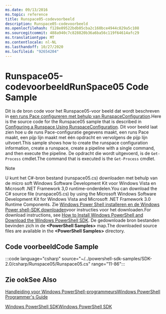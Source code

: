 ```yaml
---
ms.date: 09/13/2016
ms.topic: reference
title: Runspace05-codevoorbeeld
description: Runspace05-codevoorbeeld
ms.openlocfilehash: f128e09522bdb05cba2c160bce4944c829a5c108
ms.sourcegitcommit: 488a940c7c828820b36a6ba56c119f64614afc29
ms.translationtype: MT
ms.contentlocale: nl-NL
ms.lasthandoff: 10/27/2020
ms.locfileid: "92654204"
---
```

# <a name="runspace05-code-sample"></a><span data-ttu-id="cea3b-103">Runspace05-codevoorbeeld</span><span class="sxs-lookup"><span data-stu-id="cea3b-103">RunSpace05 Code Sample</span></span>

<span data-ttu-id="cea3b-104">Dit is de bron code voor het Runspace05-voor beeld dat wordt beschreven in [een runs Pace configureren met behulp van RunspaceConfiguration](https://msdn.microsoft.com/42681d19-2d05-4975-befd-afb1990e79b2).</span><span class="sxs-lookup"><span data-stu-id="cea3b-104">Here is the source code for the Runspace05 sample that is described in [Configuring a Runspace Using RunspaceConfiguration](https://msdn.microsoft.com/42681d19-2d05-4975-befd-afb1990e79b2).</span></span>
<span data-ttu-id="cea3b-105">Dit voor beeld laat zien hoe u de runs Pace-configuratie gegevens maakt, een runs Pace maakt, een pijp lijn maakt met één opdracht en vervolgens de pijp lijn uitvoert.</span><span class="sxs-lookup"><span data-stu-id="cea3b-105">This sample shows how to create the runspace configuration information, create a runspace, create a pipeline with a single command, and then execute the pipeline.</span></span> <span data-ttu-id="cea3b-106">De opdracht die wordt uitgevoerd, is de `Get-Process` cmdlet.</span><span class="sxs-lookup"><span data-stu-id="cea3b-106">The command that is executed is the `Get-Process` cmdlet.</span></span>

> [!NOTE]
> <span data-ttu-id="cea3b-107">U kunt het C#-bron bestand (runspace05.cs) downloaden met behulp van de micro soft Windows Software Development Kit voor Windows Vista en Microsoft .NET Framework 3,0 runtime-onderdelen.</span><span class="sxs-lookup"><span data-stu-id="cea3b-107">You can download the C# source file (runspace05.cs) by using the Microsoft Windows Software Development Kit for Windows Vista and Microsoft .NET Framework 3.0 Runtime Components.</span></span> <span data-ttu-id="cea3b-108">Zie [Windows Power Shell installeren en de Windows Power shell-SDK downloaden](/powershell/scripting/developer/installing-the-windows-powershell-sdk)voor instructies voor het downloaden.</span><span class="sxs-lookup"><span data-stu-id="cea3b-108">For download instructions, see [How to Install Windows PowerShell and Download the Windows PowerShell SDK](/powershell/scripting/developer/installing-the-windows-powershell-sdk).</span></span>
> <span data-ttu-id="cea3b-109">De gedownloade bron bestanden bevinden zich in de **\<PowerShell Samples>** map.</span><span class="sxs-lookup"><span data-stu-id="cea3b-109">The downloaded source files are available in the **\<PowerShell Samples>** directory.</span></span>

## <a name="code-sample"></a><span data-ttu-id="cea3b-110">Code voorbeeld</span><span class="sxs-lookup"><span data-stu-id="cea3b-110">Code Sample</span></span>

:::code language="csharp" source="~/../powershell-sdk-samples/SDK-2.0/csharp/Runspace05/Runspace05.cs" range="11-86":::

## <a name="see-also"></a><span data-ttu-id="cea3b-111">Zie ook</span><span class="sxs-lookup"><span data-stu-id="cea3b-111">See Also</span></span>

[<span data-ttu-id="cea3b-112">Handleiding voor Windows PowerShell-programmeurs</span><span class="sxs-lookup"><span data-stu-id="cea3b-112">Windows PowerShell Programmer's Guide</span></span>](./windows-powershell-programmer-s-guide.md)

[<span data-ttu-id="cea3b-113">Windows PowerShell SDK</span><span class="sxs-lookup"><span data-stu-id="cea3b-113">Windows PowerShell SDK</span></span>](../windows-powershell-reference.md)
